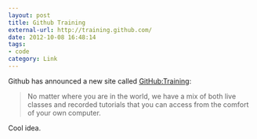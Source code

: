 ```yaml
---
layout: post
title: Github Training
external-url: http://training.github.com/
date: 2012-10-08 16:48:14
tags:
- code
category: Link
---
```

Github has announced a new site called [GitHub:Training](http://training.github.com/): 

> No matter where you are in the world, we have a mix of both live classes and recorded tutorials that you can access from the comfort of your own computer.

Cool idea.
